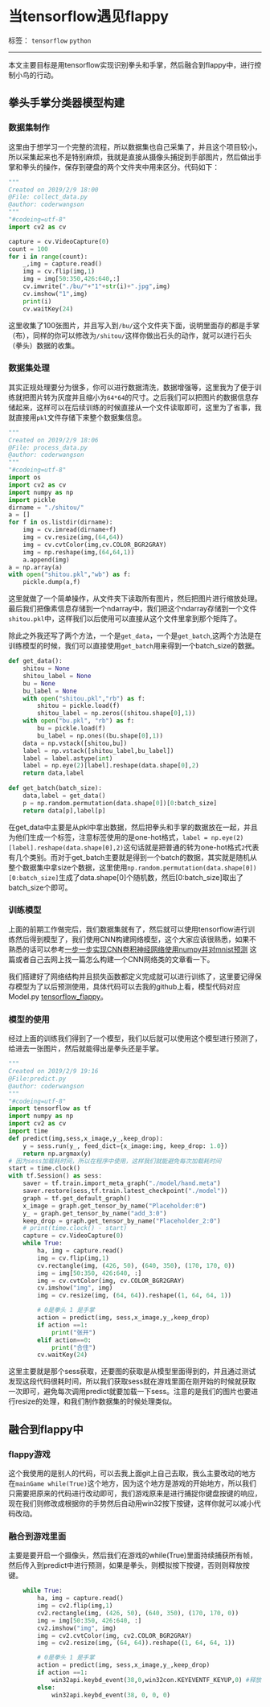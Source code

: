 ﻿# 当tensorflow遇见flappy

标签： `tensorflow` `python`

---

本文主要目标是用tensorflow实现识别拳头和手掌，然后融合到flappy中，进行控制小鸟的行动。   

## 拳头手掌分类器模型构建  

### 数据集制作   

这里由于想学习一个完整的流程，所以数据集也自己采集了，并且这个项目较小，所以采集起来也不是特别麻烦，我就是直接从摄像头捕捉到手部图片，然后做出手掌和拳头的操作，保存到硬盘的两个文件夹中用来区分。代码如下：   

```python  
"""
Created on 2019/2/9 18:00
@File: collect_data.py
@author: coderwangson
"""
"#codeing=utf-8"
import cv2 as cv

capture = cv.VideoCapture(0)
count = 100
for i in range(count):
    _,img = capture.read()
    img = cv.flip(img,1)
    img = img[50:350,426:640,:]
    cv.imwrite("./bu/"+"1"+str(i)+".jpg",img)
    cv.imshow("1",img)
    print(i)
    cv.waitKey(24)
```   

这里收集了100张图片，并且写入到`/bu/`这个文件夹下面，说明里面存的都是手掌（布），同样的你可以修改为`/shitou/`这样你做出石头的动作，就可以进行石头（拳头）数据的收集。   

### 数据集处理   

其实正规处理要分为很多，你可以进行数据清洗，数据增强等，这里我为了便于训练就把图片转为灰度并且缩小为`64*64`的尺寸。之后我们可以把图片的数据信息存储起来，这样可以在后续训练的时候直接从一个文件读取即可，这里为了省事，我就直接用`pkl`文件存储下来整个数据集信息。  

```python
"""
Created on 2019/2/9 18:06
@File: process_data.py
@author: coderwangson
"""
"#codeing=utf-8"
import os
import cv2 as cv
import numpy as np
import pickle
dirname = "./shitou/"
a = []
for f in os.listdir(dirname):
    img = cv.imread(dirname+f)
    img = cv.resize(img,(64,64))
    img = cv.cvtColor(img,cv.COLOR_BGR2GRAY)
    img = np.reshape(img,(64,64,1))
    a.append(img)
a = np.array(a)
with open("shitou.pkl","wb") as f:
    pickle.dump(a,f)
```  

这里就做了一个简单操作，从文件夹下读取所有图片，然后把图片进行缩放处理。最后我们把像素信息存储到一个ndarray中，我们把这个ndarray存储到一个文件`shitou.pkl`中，这样我们以后使用可以直接从这个文件里拿到那个矩阵了。  

除此之外我还写了两个方法，一个是`get_data`，一个是`get_batch`,这两个方法是在训练模型的时候，我们可以直接使用`get_batch`用来得到一个batch_size的数据。  

```python
def get_data():
    shitou = None
    shitou_label = None
    bu = None
    bu_label = None
    with open("shitou.pkl","rb") as f:
        shitou = pickle.load(f)
        shitou_label = np.zeros((shitou.shape[0],1))
    with open("bu.pkl", "rb") as f:
        bu = pickle.load(f)
        bu_label = np.ones((bu.shape[0],1))
    data = np.vstack([shitou,bu])
    label = np.vstack([shitou_label,bu_label])
    label = label.astype(int)
    label = np.eye(2)[label].reshape(data.shape[0],2)
    return data,label  
    
def get_batch(batch_size):
    data,label = get_data()
    p = np.random.permutation(data.shape[0])[0:batch_size]
    return data[p],label[p]
```  

在get_data中主要是从pkl中拿出数据，然后把拳头和手掌的数据放在一起，并且为他们生成一个标签，注意标签使用的是one-hot格式，`label = np.eye(2)[label].reshape(data.shape[0],2)`这句话就是把普通的转为one-hot格式`2`代表有几个类别。而对于get_batch主要就是得到一个batch的数据，其实就是随机从整个数据集中拿size个数据，这里使用`np.random.permutation(data.shape[0])[0:batch_size]`生成了data.shape[0]个随机数，然后[0:batch_size]取出了batch_size个即可。  

### 训练模型   

上面的前期工作做完后，我们数据集就有了，然后就可以使用tensorflow进行训练然后得到模型了，我们使用CNN构建网络模型，这个大家应该很熟悉，如果不熟悉的话可以参考[一步一步实现CNN卷积神经网络使用numpy并对mnist预测][1] 这篇或者自己去网上找一篇怎么构建一个CNN网络类的文章看一下。  

我们搭建好了网络结构并且损失函数都定义完成就可以进行训练了，这里要记得保存模型为了以后预测使用，具体代码可以去我的github上看，模型代码对应Model.py [tensorflow_flappy][2]。  

### 模型的使用  

经过上面的训练我们得到了一个模型，我们以后就可以使用这个模型进行预测了，给进去一张图片，然后就能得出是拳头还是手掌。  

```python
"""
Created on 2019/2/9 19:16
@File:predict.py
@author: coderwangson
"""
"#codeing=utf-8"
import tensorflow as tf
import numpy as np
import cv2 as cv
import time
def predict(img,sess,x_image,y_,keep_drop):
    y = sess.run(y_, feed_dict={x_image:img, keep_drop: 1.0})
    return np.argmax(y)
# 因为sess加载耗时间，所以在程序中使用，这样我们就能避免每次加载耗时间
start = time.clock()
with tf.Session() as sess:
    saver = tf.train.import_meta_graph("./model/hand.meta")
    saver.restore(sess,tf.train.latest_checkpoint("./model"))
    graph = tf.get_default_graph()
    x_image = graph.get_tensor_by_name("Placeholder:0")
    y_ = graph.get_tensor_by_name("add_3:0")
    keep_drop = graph.get_tensor_by_name("Placeholder_2:0")
    # print(time.clock() - start)
    capture = cv.VideoCapture(0)
    while True:
        ha, img = capture.read()
        img = cv.flip(img,1)
        cv.rectangle(img, (426, 50), (640, 350), (170, 170, 0))
        img = img[50:350, 426:640, :]
        img = cv.cvtColor(img, cv.COLOR_BGR2GRAY)
        cv.imshow("img", img)
        img = cv.resize(img, (64, 64)).reshape((1, 64, 64, 1))

        # 0是拳头 1 是手掌
        action = predict(img, sess,x_image,y_,keep_drop)
        if action ==1:
            print("张开")
        elif action==0:
            print("合住")
        cv.waitKey(24)
```  

这里主要就是那个sess获取，还要图的获取是从模型里面得到的，并且通过测试发现这段代码很耗时间，所以我们获取sess就在游戏里面在刚开始的时候就获取一次即可，避免每次调用predict就要加载一下sess。注意的是我们的图片也要进行resize的处理，和我们制作数据集的时候处理类似。  

## 融合到flappy中   

### flappy游戏  

这个我使用的是别人的代码，可以去我上面git上自己去取，我么主要改动的地方在`mainGame while(True)`这个地方，因为这个地方是游戏的开始地方，所以我们只需要把原来的代码进行改动即可，我们游戏原来是进行捕捉你键盘按键的响应，现在我们则修改成根据你的手势然后自动用win32按下按键，这样你就可以减小代码改动。   

### 融合到游戏里面   

主要是要开启一个摄像头，然后我们在游戏的while(True)里面持续捕获所有帧，然后传入到predict中进行预测，如果是拳头，则模拟按下按键，否则则释放按键。  

```python
    while True:
        ha, img = capture.read()
        img = cv2.flip(img,1)
        cv2.rectangle(img, (426, 50), (640, 350), (170, 170, 0))
        img = img[50:350, 426:640, :]
        cv2.imshow("img", img)
        img = cv2.cvtColor(img, cv2.COLOR_BGR2GRAY)
        img = cv2.resize(img, (64, 64)).reshape((1, 64, 64, 1))

        # 0是拳头 1 是手掌
        action = predict(img, sess,x_image,y_,keep_drop)
        if action ==1:
            win32api.keybd_event(38,0,win32con.KEYEVENTF_KEYUP,0) #释放按键
        else:
            win32api.keybd_event(38, 0, 0, 0)
```   


  [1]: https://blog.csdn.net/qq_28888837/article/details/85858861
  [2]: https://github.com/coderwangson/tensorflow_flappy